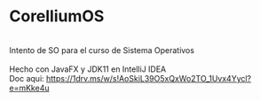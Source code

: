 # CorelliumOS

<br>Intento de SO para el curso de Sistema Operativos</br>
<br>Hecho con JavaFX y JDK11 en IntelliJ IDEA</br>
Doc aqui: https://1drv.ms/w/s!AoSkiL39O5xQxWo2TO_1Uvx4Yycl?e=mKke4u
